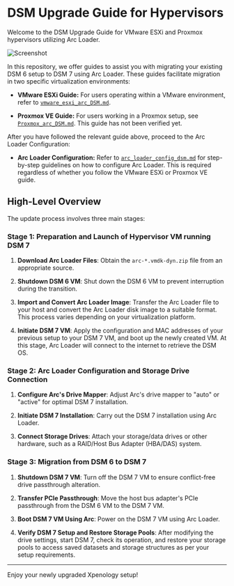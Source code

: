 # DSM Upgrade Guide for Hypervisors

Welcome to the DSM Upgrade Guide for VMware ESXi and Proxmox hypervisors utilizing Arc Loader.

![Screenshot](https://i.postimg.cc/tg6dJxKT/image.png)

In this repository, we offer guides to assist you with migrating your existing DSM 6 setup to DSM 7 using Arc Loader. These guides facilitate migration in two specific virtualization environments:

- **VMware ESXi Guide:** For users operating within a VMware environment, refer to [`vmware_esxi_arc_DSM.md`](./vmware_esxi_arc_DSM.md).

- **Proxmox VE Guide:** For users working in a Proxmox setup, see [`Proxmox_arc_DSM.md`](./Proxmox_arc_DSM.md). This guide has not been verified yet.

After you have followed the relevant guide above, proceed to the Arc Loader Configuration:

- **Arc Loader Configuration:** Refer to [`arc_loader_config_dsm.md`](./arc_loader_config_dsm.md) for step-by-step guidelines on how to configure Arc Loader. This is required regardless of whether you follow the VMware ESXi or Proxmox VE guide.

## High-Level Overview

The update process involves three main stages:

### Stage 1: Preparation and Launch of Hypervisor VM running DSM 7

1. **Download Arc Loader Files**: Obtain the `arc-*.vmdk-dyn.zip` file from an appropriate source.

2. **Shutdown DSM 6 VM**: Shut down the DSM 6 VM to prevent interruption during the transition.

3. **Import and Convert Arc Loader Image**: Transfer the Arc Loader file to your host and convert the Arc Loader disk image to a suitable format. This process varies depending on your virtualization platform.

4. **Initiate DSM 7 VM**: Apply the configuration and MAC addresses of your previous setup to your DSM 7 VM, and boot up the newly created VM. At this stage, Arc Loader will connect to the internet to retrieve the DSM OS.

### Stage 2: Arc Loader Configuration and Storage Drive Connection

1. **Configure Arc's Drive Mapper**: Adjust Arc's drive mapper to "auto" or "active" for optimal DSM 7 installation.

2. **Initiate DSM 7 Installation**: Carry out the DSM 7 installation using Arc Loader.

3. **Connect Storage Drives**: Attach your storage/data drives or other hardware, such as a RAID/Host Bus Adapter (HBA/DAS) system.

### Stage 3: Migration from DSM 6 to DSM 7

1. **Shutdown DSM 7 VM**: Turn off the DSM 7 VM to ensure conflict-free drive passthrough alteration.

2. **Transfer PCIe Passthrough**: Move the host bus adapter's PCIe passthrough from the DSM 6 VM to the DSM 7 VM.

3. **Boot DSM 7 VM Using Arc**: Power on the DSM 7 VM using Arc Loader.

4. **Verify DSM 7 Setup and Restore Storage Pools**: After modifying the drive settings, start DSM 7, check its operation, and restore your storage pools to access saved datasets and storage structures as per your setup requirements.

---

Enjoy your newly upgraded Xpenology setup!
